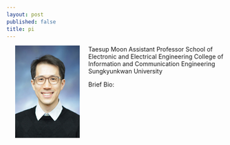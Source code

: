 ```yaml
---
layout: post
published: false
title: pi
---
```


<img src="../img/profile_icc.jpg" width="150" height="215" align="left" hspace="20" />

Taesup Moon
Assistant Professor
School of Electronic and Electrical Engineering
College of Information and Communication Engineering
Sungkyunkwan University

Brief Bio:

